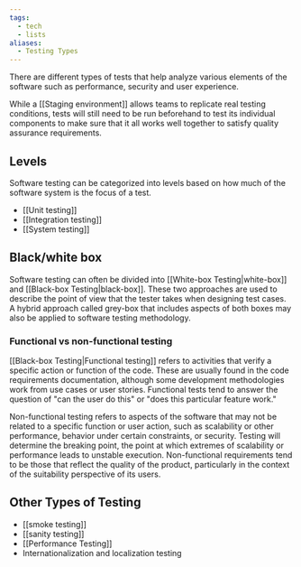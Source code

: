 ```yaml
---
tags:
  - tech
  - lists
aliases:
  - Testing Types
---
```

There are different types of tests that help analyze various elements of the software such as performance, security and user experience.

While a [[Staging environment]] allows teams to replicate real testing conditions, tests will still need to be run beforehand to test its individual components to make sure that it all works well together to satisfy quality assurance requirements.

## Levels
Software testing can be categorized into levels based on how much of the software system is the focus of a test.
- [[Unit testing]]
- [[Integration testing]]
- [[System testing]]

## Black/white box
Software testing can often be divided into [[White-box Testing|white-box]] and [[Black-box Testing|black-box]]. 
These two approaches are used to describe the point of view that the tester takes when designing test cases. 
A hybrid approach called grey-box that includes aspects of both boxes may also be applied to software testing methodology.

### Functional vs non-functional testing
[[Black-box Testing|Functional testing]] refers to activities that verify a specific action or function of the code.
These are usually found in the code requirements documentation, although some development methodologies work from use cases or user stories.
Functional tests tend to answer the question of "can the user do this" or "does this particular feature work."

Non-functional testing refers to aspects of the software that may not be related to a specific function or user action, such as scalability or other performance, behavior under certain constraints, or security.
Testing will determine the breaking point, the point at which extremes of scalability or performance leads to unstable execution.
Non-functional requirements tend to be those that reflect the quality of the product, particularly in the context of the suitability perspective of its users.

## Other Types of Testing
- [[smoke testing]]
- [[sanity testing]]
- [[Performance Testing]]
- Internationalization and localization testing
